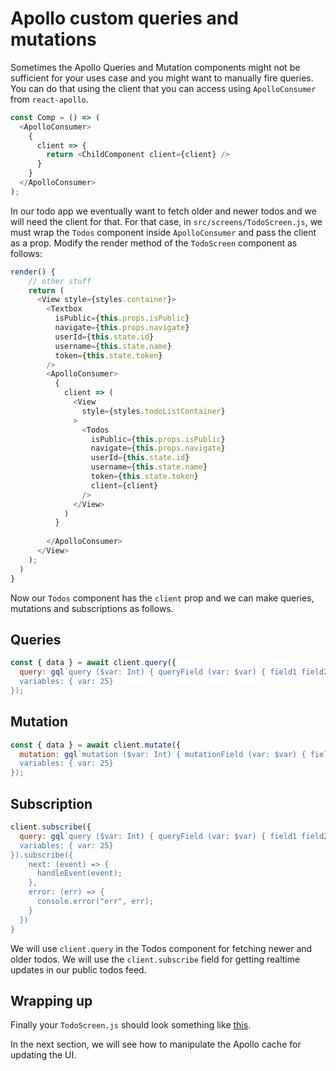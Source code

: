 # Apollo custom queries and mutations

Sometimes the Apollo Queries and Mutation components might not be sufficient for your uses case and you might want to manually fire queries. You can do that using the client that you can access using `ApolloConsumer` from `react-apollo`.

```js
const Comp = () => (
  <ApolloConsumer>
    {
      client => {
        return <ChildComponent client={client} />
      }
    }
  </ApolloConsumer>
);
```


In our todo app we eventually want to fetch older and newer todos and we will need the client for that. For that case, in `src/screens/TodoScreen.js`, we must wrap the `Todos` component inside `ApolloConsumer` and pass the client as a prop. Modify the render method of the `TodoScreen` component as follows:

```js
render() {
    // other stuff
    return (
      <View style={styles.container}>
        <Textbox
          isPublic={this.props.isPublic}
          navigate={this.props.navigate}
          userId={this.state.id}
          username={this.state.name}
          token={this.state.token}
        />
        <ApolloConsumer>
          {
            client => (
              <View
                style={styles.todoListContainer}
              > 
                <Todos
                  isPublic={this.props.isPublic}
                  navigate={this.props.navigate}
                  userId={this.state.id}
                  username={this.state.name}
                  token={this.state.token}
                  client={client}
                />
              </View>
            )
          }
          
        </ApolloConsumer>
      </View>
    );
  )
}
```

Now our `Todos` component has the `client` prop and we can make queries, mutations and subscriptions as follows.

## Queries

```js
const { data } = await client.query({
  query: gql`query ($var: Int) { queryField (var: $var) { field1 field2 }}
  variables: { var: 25}
});
```

## Mutation

```js
const { data } = await client.mutate({
  mutation: gql`mutation ($var: Int) { mutationField (var: $var) { field1 field2 }}
  variables: { var: 25}
});
```

## Subscription

```js
client.subscribe({
  query: gql`query ($var: Int) { queryField (var: $var) { field1 field2 }}
  variables: { var: 25} 
}).subscribe({
    next: (event) => {
      handleEvent(event);
    },
    error: (err) => {
      console.error("err", err);
    }
  })
}
```


We will use `client.query` in the Todos component for fetching newer and older todos. We will use the `client.subscribe` field for getting realtime updates in our public todos feed.

## Wrapping up

Finally your `TodoScreen.js` should look something like [this](TODO).

In the next section, we will see how to manipulate the Apollo cache for updating the UI.
